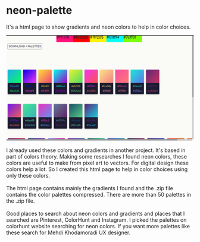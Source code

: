 # neon-palette
It's a html page to show gradients and neon colors to help in color choices.

![html-palette](neon-palette(1366x768).png)

I already used these colors and gradients in another project. It's based in part of colors theory. Making some researches I found neon colors, these colors are useful to make from pixel art to vectors. For digital design these colors help a lot. So I created this html page to help in color choices using only these colors.
\
\
The html page contains mainly the gradients I found and the .zip file contains the color palettes compressed. There are more than 50 palettes in the .zip file.
\
\
Good places to search about neon colors and gradients and places that I searched are Pinterest, ColorHunt and Instagram.
I picked the palettes on colorhunt website searching for neon colors. If you want more palettes like these search for Mehdi Khodamoradi UX designer.
